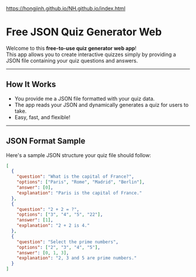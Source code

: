 https://hongjinh.github.io/NH.github.io/index.html
# Free JSON Quiz Generator Web

Welcome to this **free-to-use quiz generator web app**!  
This app allows you to create interactive quizzes simply by providing a JSON file containing your quiz questions and answers.

---

## How It Works

- You provide me a JSON file formatted with your quiz data.
- The app reads your JSON and dynamically generates a quiz for users to take.
- Easy, fast, and flexible!

---

## JSON Format Sample

Here's a sample JSON structure your quiz file should follow:

```json
[
  {
    "question": "What is the capital of France?",
    "options": ["Paris", "Rome", "Madrid", "Berlin"],
    "answer": [0],
    "explanation": "Paris is the capital of France."
  },
  {
    "question": "2 + 2 = ?",
    "options": ["3", "4", "5", "22"],
    "answer": [1],
    "explanation": "2 + 2 is 4."
  },
  {
    "question": "Select the prime numbers",
    "options": ["2", "3", "4", "5"],
    "answer": [0, 1, 3],
    "explanation": "2, 3 and 5 are prime numbers."
  }
]
